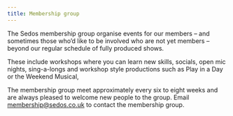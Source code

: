 ```yaml
---
title: Membership group
---
```

The Sedos membership group organise events for our members – and sometimes those who’d like to be involved who are not yet members – beyond our regular schedule of fully produced shows.

These include workshops where you can learn new skills, socials, open mic nights, sing-a-longs and workshop style productions such as Play in a Day or the Weekend Musical,

The membership group meet approximately every six to eight weeks and are always pleased to welcome new people to the group. Email membership@sedos.co.uk to contact the membership group.

![]()